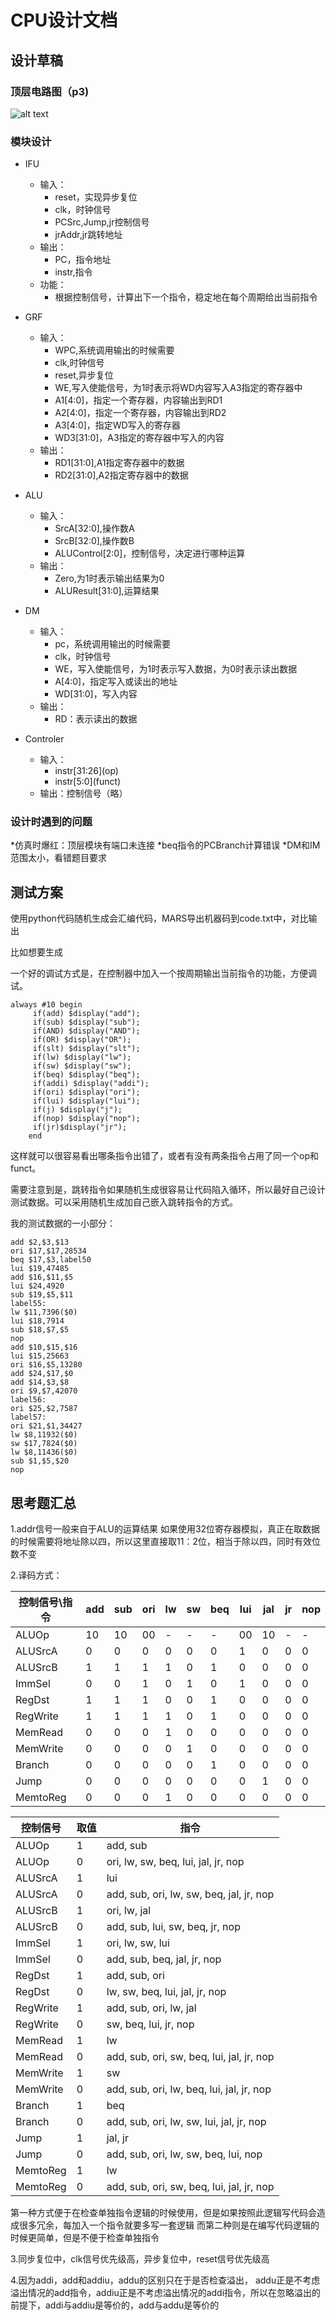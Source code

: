 # CPU设计文档
## 设计草稿

### 顶层电路图（p3)

![alt text](image.png)

### 模块设计

* IFU
  * 输入：
    * reset，实现异步复位
    * clk，时钟信号
    * PCSrc,Jump,jr控制信号
    * jrAddr,jr跳转地址
  * 输出：
    * PC，指令地址
    * instr,指令
  * 功能：
    * 根据控制信号，计算出下一个指令，稳定地在每个周期给出当前指令

* GRF
  * 输入：
    * WPC,系统调用输出的时候需要
    * clk,时钟信号
    * reset,异步复位
    * WE,写入使能信号，为1时表示将WD内容写入A3指定的寄存器中
    * A1[4:0]，指定一个寄存器，内容输出到RD1
    * A2[4:0]，指定一个寄存器，内容输出到RD2
    * A3[4:0]，指定WD写入的寄存器
    * WD3[31:0]，A3指定的寄存器中写入的内容
  * 输出：
    * RD1[31:0],A1指定寄存器中的数据
    * RD2[31:0],A2指定寄存器中的数据
  
* ALU
  * 输入：
    * SrcA[32:0],操作数A
    * SrcB[32:0],操作数B
    * ALUControl[2:0]，控制信号，决定进行哪种运算
  * 输出：
    * Zero,为1时表示输出结果为0
    * ALUResult[31:0],运算结果

* DM
  * 输入：
    * pc，系统调用输出的时候需要
    * clk，时钟信号
    * WE，写入使能信号，为1时表示写入数据，为0时表示读出数据
    * A[4:0]，指定写入或读出的地址
    * WD[31:0]，写入内容
  * 输出：
    * RD：表示读出的数据

* Controler
  * 输入：
    * instr[31:26]\(op)
    * instr[5:0]\(funct)
  * 输出：控制信号（略）


### 设计时遇到的问题
*仿真时爆红：顶层模块有端口未连接
*beq指令的PCBranch计算错误
*DM和IM范围太小，看错题目要求

## 测试方案

使用python代码随机生成会汇编代码，MARS导出机器码到code.txt中，对比输出

比如想要生成

一个好的调试方式是，在控制器中加入一个按周期输出当前指令的功能，方便调试。

```
always #10 begin
	 if(add) $display("add");
	 if(sub) $display("sub");
	 if(AND) $display("AND");
	 if(OR) $display("OR");
	 if(slt) $display("slt");
	 if(lw) $display("lw");
	 if(sw) $display("sw");
	 if(beq) $display("beq");
	 if(addi) $display("addi");
	 if(ori) $display("ori");
	 if(lui) $display("lui");
	 if(j) $display("j");
	 if(nop) $display("nop");
	 if(jr)$display("jr");
	end
```

这样就可以很容易看出哪条指令出错了，或者有没有两条指令占用了同一个op和funct。

需要注意到是，跳转指令如果随机生成很容易让代码陷入循环，所以最好自己设计测试数据。可以采用随机生成加自己嵌入跳转指令的方式。

我的测试数据的一小部分：
```
add $2,$3,$13
ori $17,$17,28534
beq $17,$3,label50
lui $19,47485
add $16,$11,$5
lui $24,4920
sub $19,$5,$11
label55:
lw $11,7396($0)
lui $18,7914
sub $18,$7,$5
nop
add $10,$15,$16
lui $15,25663
ori $16,$5,13280
add $24,$17,$0
add $14,$3,$8
ori $9,$7,42070
label56:
ori $25,$2,7587
label57:
ori $21,$1,34427
lw $8,11932($0)
sw $17,7824($0)
lw $8,11436($0)
sub $1,$5,$20
nop
```

## 思考题汇总

1.addr信号一般来自于ALU的运算结果
如果使用32位寄存器模拟，真正在取数据的时候需要将地址除以四，所以这里直接取11：2位，相当于除以四，同时有效位数不变


2.译码方式：
 
 | 控制信号\指令  | add  | sub  | ori  | lw   | sw   | beq  | lui  | jal  | jr   | nop  |
|-------|------|------|------|------|------|------|------|------|------|------|
| ALUOp | 10   | 10   | 00   | -    | -    | -    | 00   | 10   | -    | -    |
| ALUSrcA | 0    | 0    | 0    | 0    | 0    | 0    | 1    | 0    | 0    | 0    |
| ALUSrcB | 1    | 1    | 1    | 1    | 0    | 1    | 0    | 0    | 0    | 0    |
| ImmSel | 0    | 0    | 1    | 0    | 1    | 0    | 1    | 0    | 0    | 0    |
| RegDst | 1    | 1    | 1    | 0    | 0    | 1    | 0    | 0    | 0    | 0    |
| RegWrite | 1    | 1    | 1    | 1    | 0    | 1    | 0    | 0    | 0    | 0    |
| MemRead | 0    | 0    | 0    | 1    | 0    | 0    | 0    | 0    | 0    | 0    |
| MemWrite | 0    | 0    | 0    | 0    | 1    | 0    | 0    | 0    | 0    | 0    |
| Branch | 0    | 0    | 0    | 0    | 0    | 1    | 0    | 0    | 0    | 0    |
| Jump | 0    | 0    | 0    | 0    | 0    | 0    | 0    | 1    | 0    | 0    |
| MemtoReg | 0    | 0    | 0    | 1    | 0    | 0    | 0    | 0    | 0    | 0    |




| 控制信号 | 取值 | 指令 |
|----------|------|------|
| ALUOp    | 1    | add, sub |
| ALUOp    | 0    | ori, lw, sw, beq, lui, jal, jr, nop |
| ALUSrcA  | 1    | lui |
| ALUSrcA  | 0    | add, sub, ori, lw, sw, beq, jal, jr, nop |
| ALUSrcB  | 1    | ori, lw, jal |
| ALUSrcB  | 0    | add, sub, lui, sw, beq, jr, nop |
| ImmSel   | 1    | ori, lw, sw, lui |
| ImmSel   | 0    | add, sub, beq, jal, jr, nop |
| RegDst   | 1    | add, sub, ori |
| RegDst   | 0    | lw, sw, beq, lui, jal, jr, nop |
| RegWrite | 1    | add, sub, ori, lw, jal |
| RegWrite | 0    | sw, beq, lui, jr, nop |
| MemRead  | 1    | lw |
| MemRead  | 0    | add, sub, ori, sw, beq, lui, jal, jr, nop |
| MemWrite | 1    | sw |
| MemWrite | 0    | add, sub, ori, lw, beq, lui, jal, jr, nop |
| Branch  | 1    | beq |
| Branch  | 0    | add, sub, ori, lw, sw, lui, jal, jr, nop |
| Jump    | 1    | jal, jr |
| Jump    | 0    | add, sub, ori, lw, sw, beq, lui, nop |
| MemtoReg | 1  | lw |
| MemtoReg | 0  | add, sub, ori, sw, beq, lui, jal, jr, nop |

第一种方式便于在检查单独指令逻辑的时候使用，但是如果按照此逻辑写代码会造成很多冗余，每加入一个指令就要多写一套逻辑
而第二种则是在编写代码逻辑的时候更简单，但是不便于检查单独指令

3.同步复位中，clk信号优先级高，异步复位中，reset信号优先级高

4.因为addi，add和addiu，addu的区别只在于是否检查溢出，
addu正是不考虑溢出情况的add指令，addiu正是不考虑溢出情况的addi指令，所以在忽略溢出的前提下，addi与addiu是等价的，add与addu是等价的
